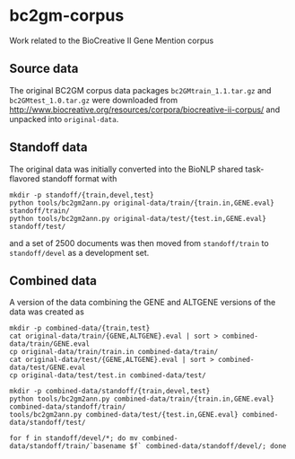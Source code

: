 # bc2gm-corpus

Work related to the BioCreative II Gene Mention corpus

## Source data

The original BC2GM corpus data packages `bc2GMtrain_1.1.tar.gz` and
`bc2GMtest_1.0.tar.gz` were downloaded from
<http://www.biocreative.org/resources/corpora/biocreative-ii-corpus/>
and unpacked into `original-data`.

## Standoff data

The original data was initially converted into the BioNLP shared
task-flavored standoff format with

    mkdir -p standoff/{train,devel,test}
    python tools/bc2gm2ann.py original-data/train/{train.in,GENE.eval} standoff/train/
    python tools/bc2gm2ann.py original-data/test/{test.in,GENE.eval} standoff/test/

and a set of 2500 documents was then moved from `standoff/train` to
`standoff/devel` as a development set.

## Combined data

A version of the data combining the GENE and ALTGENE versions of the data
was created as

    mkdir -p combined-data/{train,test}
    cat original-data/train/{GENE,ALTGENE}.eval | sort > combined-data/train/GENE.eval
    cp original-data/train/train.in combined-data/train/
    cat original-data/test/{GENE,ALTGENE}.eval | sort > combined-data/test/GENE.eval
    cp original-data/test/test.in combined-data/test/

    mkdir -p combined-data/standoff/{train,devel,test}
    python tools/bc2gm2ann.py combined-data/train/{train.in,GENE.eval} combined-data/standoff/train/
    tools/bc2gm2ann.py combined-data/test/{test.in,GENE.eval} combined-data/standoff/test/

    for f in standoff/devel/*; do mv combined-data/standoff/train/`basename $f` combined-data/standoff/devel/; done
